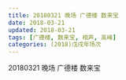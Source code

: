 ```yaml
---
title: 20180321 晚场 广德楼 数来宝
date: 2018-03-21
updated: 2018-03-21
tags: [广德楼, 数来宝, 相声, 高峰]
categories: (2018)戊戌年场次 
---
```

20180321 晚场 广德楼 数来宝

